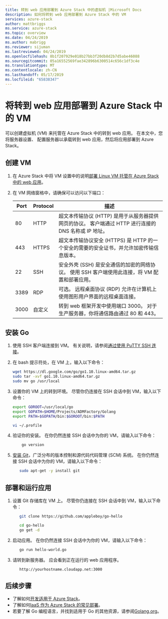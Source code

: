 ```yaml
---
title: 转到 web 应用部署到 Azure Stack 中的虚拟机 |Microsoft Docs
description: 如何将转到 web 应用部署到 Azure Stack 中的 VM
services: azure-stack
author: mattbriggs
ms.service: azure-stack
ms.topic: overview
ms.date: 04/24/2019
ms.author: mabrigg
ms.reviewer: sijuman
ms.lastreviewed: 04/24/2019
ms.openlocfilehash: 8b1f207929e018b27bb3f20db8d2b7d5abe46088
ms.sourcegitcommit: 05a16552569fae342896b6300514c656c1df3c4e
ms.translationtype: MT
ms.contentlocale: zh-CN
ms.lasthandoff: 05/17/2019
ms.locfileid: "65838347"
---
```

# <a name="deploy-a-go-web-app-to-a-vm-in-azure-stack"></a>将转到 web 应用部署到 Azure Stack 中的 VM

可以创建虚拟机 (VM) 来托管在 Azure Stack 中的转到 web 应用。 在本文中，您将服务器设置、 配置服务器以承载转到 web 应用，然后将应用部署到 Azure Stack。

## <a name="create-a-vm"></a>创建 VM

1. 在 Azure Stack 中将 VM 设置中的说明[部署 Linux VM 托管在 Azure Stack 中的 web 应用](azure-stack-dev-start-howto-deploy-linux.md)。

2. 在 VM 网络窗格中，请确保可以访问以下端口：

    | Port | Protocol | 描述 |
    | --- | --- | --- |
    | 80 | HTTP | 超文本传输协议 (HTTP) 是用于从服务器提供网页的协议。 客户端通过 HTTP 进行连接的 DNS 名称或 IP 地址。 |
    | 443 | HTTPS | 超文本传输协议安全 (HTTPS) 是 HTTP 的一个安全的需要的安全证书，并允许加密传输信息版本。 |
    | 22 | SSH | 安全外壳 (SSH) 是安全通信的加密的网络协议。 使用 SSH 客户端使用此连接，将 VM 配置和部署应用。 |
    | 3389 | RDP | 可选。 远程桌面协议 (RDP) 允许在计算机上使用图形用户界面的远程桌面连接。   |
    | 3000 | 自定义 | 转到 web 框架开发中使用端口 3000。 对于生产服务器，你将通信路由通过 80 和 443。 |

## <a name="install-go"></a>安装 Go

1. 使用 SSH 客户端连接到 VM。 有关说明，请参阅[通过使用 PuTTY SSH 连接](azure-stack-dev-start-howto-ssh-public-key.md#connect-with-ssh-by-using-putty)。

1. 在 bash 提示符处，在 VM 上，输入以下命令：

    ```bash  
    wget https://dl.google.com/go/go1.10.linux-amd64.tar.gz
    sudo tar -xvf go1.10.linux-amd64.tar.gz
    sudo mv go /usr/local
    ```

2. 设置你的 VM 上的转到环境。 尽管你仍连接在 SSH 会话中到 VM，输入以下命令：

    ```bash  
    export GOROOT=/usr/local/go
    export GOPATH=$HOME/Projects/ADMFactory/Golang
    export PATH=$GOPATH/bin:$GOROOT/bin:$PATH

    vi ~/.profile
    ```

3. 验证你的安装。 在你仍然连接 SSH 会话中为你的 VM，请输入以下命令：

    ```bash  
        go version
    ```

3. [安装 Git](https://git-scm.com)，广泛分布的版本控制和源代码代码管理 (SCM) 系统。 在你仍然连接 SSH 会话中为你的 VM，请输入以下命令：

    ```bash  
       sudo apt-get -y install git
    ```

## <a name="deploy-and-run-the-app"></a>部署和运行应用

1. 设置 Git 存储库在 VM 上。 尽管你仍连接在 SSH 会话中到 VM，输入以下命令：

    ```bash  
       git clone https://github.com/appleboy/go-hello
    
       cd go-hello
       go get -d
    ```

2. 启动应用。 在你仍然连接 SSH 会话中为你的 VM，请输入以下命令：

    ```bash  
       go run hello-world.go
    ```

3. 请转到新服务器。 应会看到正在运行的 web 应用程序。

    ```HTTP  
       http://yourhostname.cloudapp.net:3000
    ```

## <a name="next-steps"></a>后续步骤

- 了解如何[开发适用于 Azure Stack](azure-stack-dev-start.md)。
- 了解如何[IaaS 作为 Azure Stack 的常见部署](azure-stack-dev-start-deploy-app.md)。
- 若要了解 Go 编程语言，并找到适用于 Go 的其他资源，请参阅[Golang.org](https://golang.org)。
